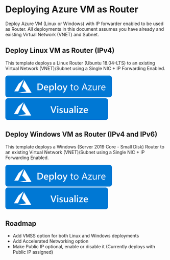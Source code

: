 # Deploying Azure VM as Router

Deploy Azure VM (Linux or Windows) with IP forwarder enabled to be used as Router. All deployments in this document assumes you have already and existing Virtual Network (VNET) and Subnet.

## Deploy Linux VM as Router (IPv4)

This template deploys a Linux Router (Ubuntu 18.04-LTS) to an existing Virtual Network (VNET)/Subnet using a Single NIC + IP Forwarding Enabled.

[![Deploy To Azure](https://raw.githubusercontent.com/Azure/azure-quickstart-templates/master/1-CONTRIBUTION-GUIDE/images/deploytoazure.svg?sanitize=true)](https://portal.azure.com/#create/Microsoft.Template/uri/https%3A%2F%2Fraw.githubusercontent.com%2Fdmauser%2FAzureVM-Router%2Fmaster%2FLinuxRouter.json)
[![Visualize](https://raw.githubusercontent.com/Azure/azure-quickstart-templates/master/1-CONTRIBUTION-GUIDE/images/visualizebutton.svg?sanitize=true)](http://armviz.io/#/?load=https%3A%2F%2Fraw.githubusercontent.com%2Fdmauser%2FAzureVM-Router%2Fmaster%2FLinuxRouter.json)

## Deploy Windows VM as Router (IPv4 and IPv6)

This template deploys a Windows (Server 2019 Core - Small Disk) Router to an existing Virtual Network (VNET)/Subnet using a Single NIC + IP Forwarding Enabled.

[![Deploy To Azure](https://raw.githubusercontent.com/Azure/azure-quickstart-templates/master/1-CONTRIBUTION-GUIDE/images/deploytoazure.svg?sanitize=true)](https://portal.azure.com/#create/Microsoft.Template/uri/https%3A%2F%2Fraw.githubusercontent.com%2Fdmauser%2FAzureVM-Router%2Fmaster%2FWinRouter.json)
[![Visualize](https://raw.githubusercontent.com/Azure/azure-quickstart-templates/master/1-CONTRIBUTION-GUIDE/images/visualizebutton.svg?sanitize=true)](http://armviz.io/#/?load=https%3A%2F%2Fraw.githubusercontent.com%2Fdmauser%2FAzureVM-Router%2Fmaster%2FWinRouter.json)

## Roadmap

- Add VMSS option for both Linux and Windows deployments
- Add Accelerated Networking option
- Make Public IP optional, enable or disable it (Currently deploys with Public IP assigned)